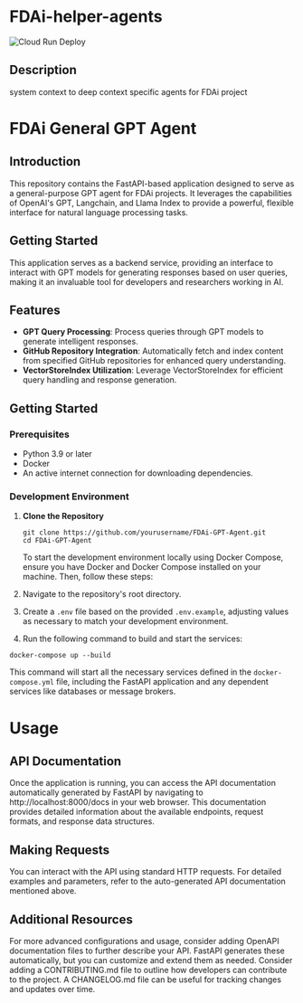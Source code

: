# FDAi-helper-agents
![Cloud Run Deploy](https://github.com/supermomo668/FDAi-helper-agents/workflows/Cloud%20Run%20Deploy/badge.svg)


## Description
system context to deep context specific agents for FDAi project 

# FDAi General GPT Agent

## Introduction

This repository contains the FastAPI-based application designed to serve as a general-purpose GPT agent for FDAi projects. It leverages the capabilities of OpenAI's GPT, Langchain, and Llama Index to provide a powerful, flexible interface for natural language processing tasks.

## Getting Started
This application serves as a backend service, providing an interface to interact with GPT models for generating responses based on user queries, making it an invaluable tool for developers and researchers working in AI.

## Features

- **GPT Query Processing**: Process queries through GPT models to generate intelligent responses.
- **GitHub Repository Integration**: Automatically fetch and index content from specified GitHub repositories for enhanced query understanding.
- **VectorStoreIndex Utilization**: Leverage VectorStoreIndex for efficient query handling and response generation.

## Getting Started

### Prerequisites

- Python 3.9 or later
- Docker
- An active internet connection for downloading dependencies.

### Development Environment

1. **Clone the Repository**
    ```
    git clone https://github.com/yourusername/FDAi-GPT-Agent.git
    cd FDAi-GPT-Agent
    ```

    To start the development environment locally using Docker Compose, ensure you have Docker and Docker Compose installed on your machine. Then, follow these steps:

2. Navigate to the repository's root directory.
3. Create a `.env` file based on the provided `.env.example`, adjusting values as necessary to match your development environment.
4. Run the following command to build and start the services:
  ```
  docker-compose up --build
  ```

This command will start all the necessary services defined in the `docker-compose.yml` file, including the FastAPI application and any dependent services like databases or message brokers.

# Usage
## API Documentation
Once the application is running, you can access the API documentation automatically generated by FastAPI by navigating to http://localhost:8000/docs in your web browser. This documentation provides detailed information about the available endpoints, request formats, and response data structures.

## Making Requests
You can interact with the API using standard HTTP requests. For detailed examples and parameters, refer to the auto-generated API documentation mentioned above.

## Additional Resources
For more advanced configurations and usage, consider adding OpenAPI documentation files to further describe your API. FastAPI generates these automatically, but you can customize and extend them as needed.
Consider adding a CONTRIBUTING.md file to outline how developers can contribute to the project.
A CHANGELOG.md file can be useful for tracking changes and updates over time.
